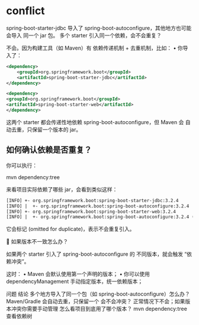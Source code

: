# conflict

spring-boot-starter-jdbc 导入了 spring-boot-autoconfigure，其他地方也可能会导入 同一个 jar 包。
 多个 starter 引入同一个依赖，会不会重复？

不会。因为构建工具（如 Maven）有 依赖传递机制 + 去重机制，比如：
•	你导入了：

```xml
<dependency>
    <groupId>org.springframework.boot</groupId>
    <artifactId>spring-boot-starter-jdbc</artifactId>
</dependency>

<dependency>
<groupId>org.springframework.boot</groupId>
<artifactId>spring-boot-starter-web</artifactId>
</dependency>

```

这两个 starter 都会传递性地依赖 spring-boot-autoconfigure，但 Maven 会 自动去重，只保留一个版本的 jar。


## 如何确认依赖是否重复？

你可以执行：

mvn dependency:tree

来看项目实际依赖了哪些 jar，会看到类似这样：

```txt
[INFO] +- org.springframework.boot:spring-boot-starter-jdbc:3.2.4
[INFO] |  +- org.springframework.boot:spring-boot-autoconfigure:3.2.4
[INFO] +- org.springframework.boot:spring-boot-starter-web:3.2.4
[INFO] |  +- org.springframework.boot:spring-boot-autoconfigure:3.2.4 (omitted for duplicate)
```

它会标记 (omitted for duplicate)，表示不会重复引入。


🤔 如果版本不一致怎么办？

如果两个 starter 引入了 spring-boot-autoconfigure 的 不同版本，就会触发 “依赖冲突”。

这时：
•	Maven 会默认使用第一个声明的版本；
•	你可以使用 dependencyManagement 手动指定版本，统一依赖版本；

问题	结论
多个地方导入了同一个包（如 spring-boot-autoconfigure）怎么办？	Maven/Gradle 会自动去重，只保留一个
会不会冲突？	正常情况下不会；如果版本冲突你需要手动管理
怎么看项目到底用了哪个版本？	mvn dependency:tree 查看依赖树

